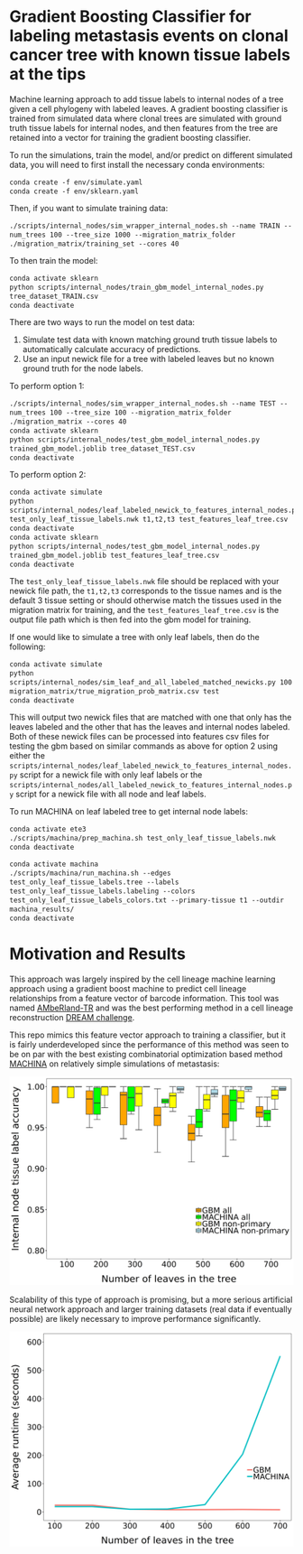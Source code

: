 # Gradient Boosting Classifier for labeling metastasis events on clonal cancer tree with known tissue labels at the tips
Machine learning approach to add tissue labels to internal nodes of a tree given a cell phylogeny with labeled leaves. A gradient boosting classifier is trained from simulated data where clonal trees are simulated with ground truth tissue labels for internal nodes, and then features from the tree are retained into a vector for training the gradient boosting classifier.

To run the simulations, train the model, and/or predict on different simulated data, you will need to first install the necessary conda environments:

```
conda create -f env/simulate.yaml
conda create -f env/sklearn.yaml
```

Then, if you want to simulate training data:
```
./scripts/internal_nodes/sim_wrapper_internal_nodes.sh --name TRAIN --num_trees 100 --tree_size 1000 --migration_matrix_folder ./migration_matrix/training_set --cores 40
```

To then train the model:
```
conda activate sklearn
python scripts/internal_nodes/train_gbm_model_internal_nodes.py tree_dataset_TRAIN.csv 
conda deactivate
```

There are two ways to run the model on test data:

1. Simulate test data with known matching ground truth tissue labels to automatically calculate accuracy of predictions.
2. Use an input newick file for a tree with labeled leaves but no known ground truth for the node labels.

To perform option 1:
```
./scripts/internal_nodes/sim_wrapper_internal_nodes.sh --name TEST --num_trees 100 --tree_size 100 --migration_matrix_folder ./migration_matrix --cores 40
conda activate sklearn
python scripts/internal_nodes/test_gbm_model_internal_nodes.py trained_gbm_model.joblib tree_dataset_TEST.csv
conda deactivate
```

To perform option 2:
```
conda activate simulate
python scripts/internal_nodes/leaf_labeled_newick_to_features_internal_nodes.py test_only_leaf_tissue_labels.nwk t1,t2,t3 test_features_leaf_tree.csv
conda deactivate
conda activate sklearn
python scripts/internal_nodes/test_gbm_model_internal_nodes.py trained_gbm_model.joblib test_features_leaf_tree.csv
conda deactivate
```

The `test_only_leaf_tissue_labels.nwk` file should be replaced with your newick file path, the `t1,t2,t3` corresponds to the tissue names and is the default 3 tissue setting or should otherwise match the tissues used in the migration matrix for training, and the `test_features_leaf_tree.csv` is the output file path which is then fed into the gbm model for training.

If one would like to simulate a tree with only leaf labels, then do the following:
```
conda activate simulate
python scripts/internal_nodes/sim_leaf_and_all_labeled_matched_newicks.py 100 migration_matrix/true_migration_prob_matrix.csv test
conda deactivate
```

This will output two newick files that are matched with one that only has the leaves labeled and the other that has the leaves and internal nodes labeled. Both of these newick files can be processed into features csv files for testing the gbm based on similar commands as above for option 2 using either the `scripts/internal_nodes/leaf_labeled_newick_to_features_internal_nodes.py` script for a newick file with only leaf labels or the `scripts/internal_nodes/all_labeled_newick_to_features_internal_nodes.py` script for a newick file with all node and leaf labels.


To run MACHINA on leaf labeled tree to get internal node labels:
```
conda activate ete3
./scripts/machina/prep_machina.sh test_only_leaf_tissue_labels.nwk
conda deactivate
```

```
conda activate machina
./scripts/machina/run_machina.sh --edges test_only_leaf_tissue_labels.tree --labels test_only_leaf_tissue_labels.labeling --colors test_only_leaf_tissue_labels_colors.txt --primary-tissue t1 --outdir machina_results/
conda deactivate
```

# Motivation and Results

This approach was largely inspired by the cell lineage machine learning approach using a gradient boost machine to predict cell lineage relationships from a feature vector of barcode information. This tool was named [AMbeRland-TR](https://academic.oup.com/nargab/article/5/3/lqad077/7246553) and was the best performing method in a cell lineage reconstruction [DREAM challenge](https://www.sciencedirect.com/science/article/pii/S2405471221001940).

This repo mimics this feature vector approach to training a classifier, but it is fairly underdeveloped since the performance of this method was seen to be on par with the best existing combinatorial optimization based method [MACHINA](https://github.com/raphael-group/machina) on relatively simple simulations of metastasis:

![Alt text](/results/range_sizes_trueMM_parallel_compare_gbm_machina_11_14_23/accuracy_gbm_machina.png?raw=true "Performance of this GBM approach compared to MACHINA.")

Scalability of this type of approach is promising, but a more serious artificial neural network approach and larger training datasets (real data if eventually possible) are likely necessary to improve performance significantly.

![Alt text](/results/range_sizes_trueMM_parallel_compare_gbm_machina_11_14_23/time_plot.png?raw=true "Runtime for this GBM approach compared to MACHINA as a function of the number of tips in the clone tree.")



